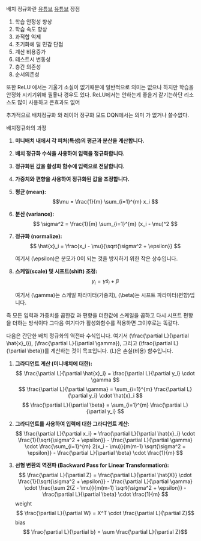 배치 정규화란
[유튜브](https://youtu.be/m61OSJfxL0U?si=ekJcfw8OdHphJxwk)
[유튜브](https://youtu.be/daDQUBTISVg?si=KR0FxL8wM75S9yV6)
장점
1. 학습 안정성 향상
2. 학습 속도 향상
3. 과적합 억제
4. 초기화에 덜 민감
단점
1. 계산 비용증가
2. 테스트시 변동성
3. 층간 의존성
4. 순서의존성

또한 ReLU 에서는 기울기 소실이 없기때문에 일반적으로 의미는 없으나
하지만 학습을 안정화 시키기위해 필욯나 경우도 있다.
ReLU에서는 안하는게 좋을거 같기는하단 리소스도 많이 사용하고 큰효과도 없어

추가적으로 배치정규화 와 레이어 정규화 모드 DQN에서는 의미 가 없거나 쓸수없다.

배치정규화의 과정
1. **미니배치 내에서 각 피처(특성)의 평균과 분산을 계산합니다.**
2. **배치 정규화 수식을 사용하여 입력을 정규화합니다.**
3. **정규화된 값을 활성화 함수에 입력으로 전달합니다.**
4. **가중치와 편향을 사용하여 정규화된 값을 조정합니다.**

1. **평균 (mean):**
   $$\mu = \frac{1}{m} \sum_{i=1}^{m} x_i $$

2. **분산 (variance):**
   $$ \sigma^2 = \frac{1}{m} \sum_{i=1}^{m} (x_i - \mu)^2 $$

3. **정규화 (normalize):**
$$ \hat{x}_i = \frac{x_i - \mu}{\sqrt{\sigma^2 + \epsilon}} $$

   여기서 \(\epsilon\)은 분모가 0이 되는 것을 방지하기 위한 작은 상수입니다.

4. **스케일(scale) 및 시프트(shift) 조정:**
  $$ y_i = \gamma \hat{x}_i + \beta $$

   여기서 \(\gamma\)는 스케일 파라미터(가중치), \(\beta\)는 시프트 파라미터(편향)입니다.

즉 모든 입력과 가중치를 곱한값 과 편향을 더한값에
스케일을 곱하고 다시 시프트 편향을 더하는 방식이다
그다음 여기다가 활성화함수를 적용하면 그이후로는 똑같다.




다음은 간단한 배치 정규화의 역전파 수식입니다. 여기서 \(\frac{\partial L}{\partial \hat{x}_i}\), \(\frac{\partial L}{\partial \gamma}\), 그리고 \(\frac{\partial L}{\partial \beta}\)를 계산하는 것이 목표입니다. \(L\)은 손실(비용) 함수입니다.

1. **그라디언트 계산 (미니배치에 대한):**
   $$ \frac{\partial L}{\partial \hat{x}_i} = \frac{\partial L}{\partial y_i} \cdot \gamma $$
   $$ \frac{\partial L}{\partial \gamma} = \sum_{i=1}^{m} \frac{\partial L}{\partial y_i} \cdot \hat{x}_i $$
   $$ \frac{\partial L}{\partial \beta} = \sum_{i=1}^{m} \frac{\partial L}{\partial y_i} $$

2. **그라디언트를 사용하여 입력에 대한 그라디언트 계산:**
   $$ \frac{\partial L}{\partial x_i} = \frac{\partial L}{\partial \hat{x}_i} \cdot \frac{1}{\sqrt{\sigma^2 + \epsilon}} - \frac{\partial L}{\partial \gamma} \cdot \frac{\sum_{i=1}^{m} 2(x_i - \mu)}{m(m-1) \sqrt{\sigma^2 + \epsilon}} - \frac{\partial L}{\partial \beta} \cdot \frac{1}{m} $$


4. **선형 변환의 역전파 (Backward Pass for Linear Transformation):**
   $$ \frac{\partial L}{\partial Z} = \frac{\partial L}{\partial \hat{X}} \cdot \frac{1}{\sqrt{\sigma^2 + \epsilon}} - \frac{\partial L}{\partial \gamma} \cdot \frac{\sum 2(Z - \mu)}{m(m-1) \sqrt{\sigma^2 + \epsilon}} - \frac{\partial L}{\partial \beta} \cdot \frac{1}{m} $$
   weight
   $$ \frac{\partial L}{\partial W} = X^T \cdot \frac{\partial L}{\partial Z}$$ 
   bias
   $$ \frac{\partial L}{\partial b} = \sum \frac{\partial L}{\partial Z}$$
